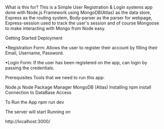 What is this for?
This is a Simple User Registration & Login systems app done with Node.js Framework using MongoDB(Atlas) as the data store, Express as the routing system, Body-parser as the parser for webpage, Express-session used to track the user's session and of course Mongoose to make interacting with Mongo from Node easy.

Getting Started
Deployment


•Registration Form:
Allows the user to register their account by filling their Email, Username, Password.

•Login Form:
If the user has been registered on the app, can login by passing the credentials.

Prerequisites
Tools that we need to run this app:

Node.js
Node Package Manager
MongoDB (Atlas)
Installing
npm install
Connection to DataBase Access

To Run the App
npm run dev 

The server will start Running on

http://localhost:3000/
